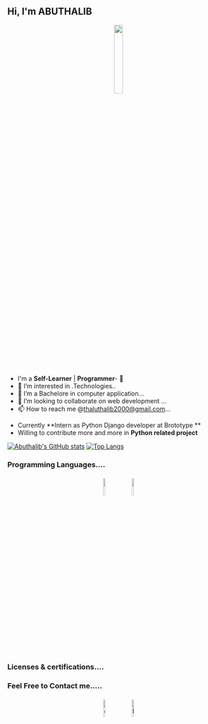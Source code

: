 ## Hi, I'm ABUTHALIB

<p align="center">
<img width="20%" src="https://img.icons8.com/ios-filled/96/000000/programming.png"/>
</p>


- I'm a **Self-Learner** | **Programmer**- 👋 
- 👀 I’m interested in .Technologies..
- 🌱 I’m a Bachelore in computer application...
- 💞️ I’m looking to collaborate on web development ...
- 📫 How to reach me @thaluthalib2000@gmail.com...

<!---
Abuthalib/Abuthalib is a ✨ special ✨ repository because its `README.md` (this file) appears on your GitHub profile.
You can click the Preview link to take a look at your changes.
--->

- Currently **Intern as Python Django developer  at Brototype **
- Willing to contribute more and more in **Python related project**

[![Abuthalib's GitHub stats](https://github-readme-stats.vercel.app/api?username=Abuthalib)](https://github.com/Abuthalib/github-readme-stats)
[![Top Langs](https://github-readme-stats.vercel.app/api/top-langs/?username=Abuthalib)](https://github.com/Abuthalib/github-readme-stats)

### Programming Languages....

<p align="center">
	<img width="10%" style="padding:5px" src="https://img.icons8.com/color/144/000000/java-coffee-cup-logo.png"/>
	<img width="10%" style="padding:5px" src="https://img.icons8.com/color/144/000000/python.png"/>
	
### Licenses & certifications....
<p align="center">

	
	
### Feel Free to Contact me.....

<p align="center">
	<a href="https://github.com/Abuthalib"><img alt="github" width="10%" style="padding:5px" src="https://img.icons8.com/clouds/100/000000/github.png"/></a>
	<a href="https://www.linkedin.com/in/abu-thalib-47a908211"><img alt="linkedin" width="10%" style="padding:5px" src="https://img.icons8.com/clouds/100/000000/linkedin.png"/></a>
	
</p>




